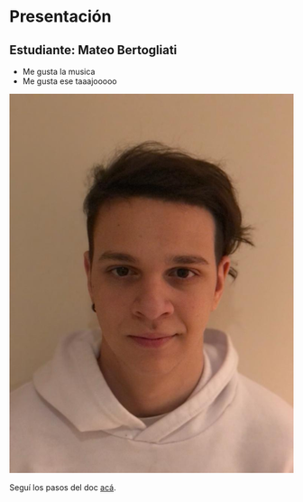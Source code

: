 # Presentación

## Estudiante: Mateo Bertogliati
- Me gusta la musica
- Me gusta ese taaajooooo

![mi foto](yo.jpeg)

Seguí los pasos del doc [acá](https://docs.google.com/document/d/e/2PACX-1vQkogtG88cmwEIXEuff291urSyrZUYHikLIoRTspUodvIg5OoaUJTi8n0vqPJ3XUSN65sqJALTBizeB/pub).

